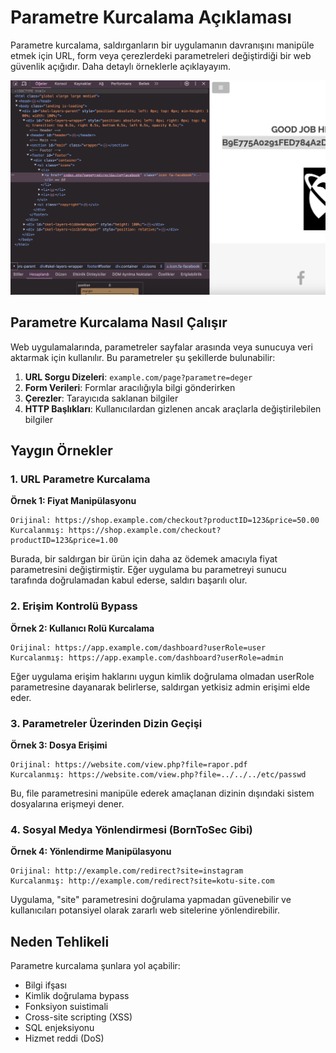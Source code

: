 # Parametre Kurcalama Açıklaması

Parametre kurcalama, saldırganların bir uygulamanın davranışını manipüle etmek için URL, form veya çerezlerdeki parametreleri değiştirdiği bir web güvenlik açığıdır. Daha detaylı örneklerle açıklayayım.

![Parametre Kurcalama](redirections.png)

## Parametre Kurcalama Nasıl Çalışır

Web uygulamalarında, parametreler sayfalar arasında veya sunucuya veri aktarmak için kullanılır. Bu parametreler şu şekillerde bulunabilir:

1. **URL Sorgu Dizeleri**: `example.com/page?parametre=deger`
2. **Form Verileri**: Formlar aracılığıyla bilgi gönderirken
3. **Çerezler**: Tarayıcıda saklanan bilgiler
4. **HTTP Başlıkları**: Kullanıcılardan gizlenen ancak araçlarla değiştirilebilen bilgiler

## Yaygın Örnekler

### 1. URL Parametre Kurcalama

**Örnek 1: Fiyat Manipülasyonu**
```
Orijinal: https://shop.example.com/checkout?productID=123&price=50.00
Kurcalanmış: https://shop.example.com/checkout?productID=123&price=1.00
```

Burada, bir saldırgan bir ürün için daha az ödemek amacıyla fiyat parametresini değiştirmiştir. Eğer uygulama bu parametreyi sunucu tarafında doğrulamadan kabul ederse, saldırı başarılı olur.

### 2. Erişim Kontrolü Bypass

**Örnek 2: Kullanıcı Rolü Kurcalama**
```
Orijinal: https://app.example.com/dashboard?userRole=user
Kurcalanmış: https://app.example.com/dashboard?userRole=admin
```

Eğer uygulama erişim haklarını uygun kimlik doğrulama olmadan userRole parametresine dayanarak belirlerse, saldırgan yetkisiz admin erişimi elde eder.

### 3. Parametreler Üzerinden Dizin Geçişi

**Örnek 3: Dosya Erişimi**
```
Orijinal: https://website.com/view.php?file=rapor.pdf
Kurcalanmış: https://website.com/view.php?file=../../../etc/passwd
```

Bu, file parametresini manipüle ederek amaçlanan dizinin dışındaki sistem dosyalarına erişmeyi dener.

### 4. Sosyal Medya Yönlendirmesi (BornToSec Gibi)

**Örnek 4: Yönlendirme Manipülasyonu**
```
Orijinal: http://example.com/redirect?site=instagram
Kurcalanmış: http://example.com/redirect?site=kotu-site.com
```

Uygulama, "site" parametresini doğrulama yapmadan güvenebilir ve kullanıcıları potansiyel olarak zararlı web sitelerine yönlendirebilir.

## Neden Tehlikeli

Parametre kurcalama şunlara yol açabilir:
- Bilgi ifşası
- Kimlik doğrulama bypass
- Fonksiyon suistimali
- Cross-site scripting (XSS)
- SQL enjeksiyonu
- Hizmet reddi (DoS)
